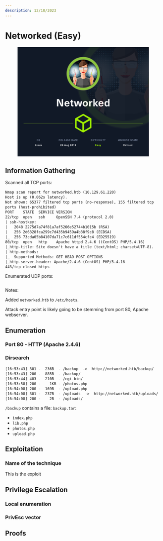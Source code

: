 ```yaml
---
description: 12/10/2023
---
```


# Networked (Easy)

<figure><img src="../../../.gitbook/assets/Networked.png" alt="" width="563"><figcaption></figcaption></figure>

## Information Gathering

Scanned all TCP ports:

```
Nmap scan report for networked.htb (10.129.61.220)
Host is up (0.062s latency).
Not shown: 65377 filtered tcp ports (no-response), 155 filtered tcp ports (host-prohibited)
PORT    STATE  SERVICE VERSION
22/tcp  open   ssh     OpenSSH 7.4 (protocol 2.0)
| ssh-hostkey: 
|   2048 2275d7a74f81a7af5266e52744b1015b (RSA)
|   256 2d6328fca299c7d435b9459a4b38f9c8 (ECDSA)
|_  256 73cda05b84107da71c7c611df554cfc4 (ED25519)
80/tcp  open   http    Apache httpd 2.4.6 ((CentOS) PHP/5.4.16)
|_http-title: Site doesn't have a title (text/html; charset=UTF-8).
| http-methods: 
|_  Supported Methods: GET HEAD POST OPTIONS
|_http-server-header: Apache/2.4.6 (CentOS) PHP/5.4.16
443/tcp closed https
```

Enumerated UDP ports:

```
```

Notes:

Added `networked.htb` to `/etc/hosts`.

Attack entry point is likely going to be stemming from port 80, Apache webserver.

## Enumeration

### Port 80 - HTTP (Apache 2.4.6)

### Dirsearch

```
[16:53:43] 301 -  236B  - /backup  ->  http://networked.htb/backup/
[16:53:43] 200 -  885B  - /backup/
[16:53:44] 403 -  210B  - /cgi-bin/
[16:53:58] 200 -    1KB - /photos.php
[16:54:08] 200 -  169B  - /upload.php
[16:54:08] 301 -  237B  - /uploads  ->  http://networked.htb/uploads/
[16:54:08] 200 -    2B  - /uploads/
```

`/backup` contains a file: `backup.tar`:

* `index.php`
* `lib.php`
* `photos.php`
* `upload.php`

## Exploitation

### Name of the technique

This is the exploit

## Privilege Escalation

### Local enumeration

### PrivEsc vector

## Proofs
